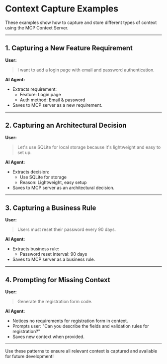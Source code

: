 # Context Capture Examples

These examples show how to capture and store different types of context using the MCP Context Server.

---

## 1. Capturing a New Feature Requirement
**User:**
> I want to add a login page with email and password authentication.

**AI Agent:**
- Extracts requirement:
  - Feature: Login page
  - Auth method: Email & password
- Saves to MCP server as a new requirement.

---

## 2. Capturing an Architectural Decision
**User:**
> Let's use SQLite for local storage because it's lightweight and easy to set up.

**AI Agent:**
- Extracts decision:
  - Use SQLite for storage
  - Reason: Lightweight, easy setup
- Saves to MCP server as an architectural decision.

---

## 3. Capturing a Business Rule
**User:**
> Users must reset their password every 90 days.

**AI Agent:**
- Extracts business rule:
  - Password reset interval: 90 days
- Saves to MCP server as a business rule.

---

## 4. Prompting for Missing Context
**User:**
> Generate the registration form code.

**AI Agent:**
- Notices no requirements for registration form in context.
- Prompts user: "Can you describe the fields and validation rules for registration?"
- Saves new context when provided.

---

Use these patterns to ensure all relevant context is captured and available for future development!
